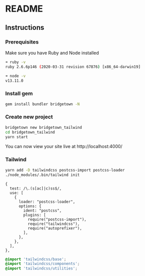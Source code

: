 # README

## Instructions

### Prerequisites

Make sure you have Ruby and Node installed

```sh
➜ ruby -v
ruby 2.6.6p146 (2020-03-31 revision 67876) [x86_64-darwin19]

➜ node -v
v13.11.0
```

### Install gem

```sh
gem install bundler bridgetown -N
```

### Create new project

```sh
bridgetown new bridgetown_tailwind
cd bridgetown_tailwind
yarn start
```

You can now view your site live at http://localhost:4000/

### Tailwind

```sh
yarn add -D tailwindcss postcss-import postcss-loader
./node_modules/.bin/tailwind init
```

```
{
  test: /\.(s[ac]|c)ss$/,
  use: [
    {
      loader: "postcss-loader",
      options: {
        ident: "postcss",
        plugins: [
          require("postcss-import"),
          require("tailwindcss"),
          require("autoprefixer"),
        ],
      },
    },
  ],
},
```

```css
@import 'tailwindcss/base';
@import 'tailwindcss/components';
@import 'tailwindcss/utilities';
```
